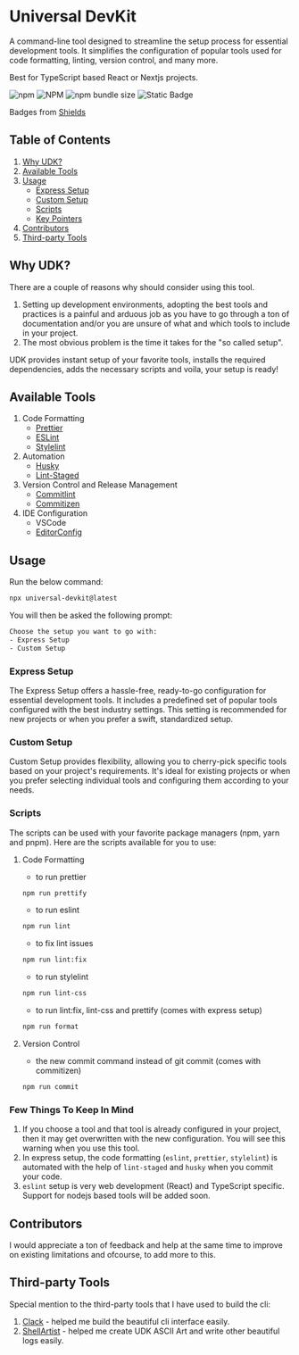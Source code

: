# Universal DevKit

A command-line tool designed to streamline the setup process for essential
development tools. It simplifies the configuration of popular tools used for
code formatting, linting, version control, and many more.

Best for TypeScript based React or Nextjs projects.

![npm](https://img.shields.io/npm/v/universal-devkit?logo=npm)
![NPM](https://img.shields.io/npm/l/universal-devkit)
![npm bundle size](https://img.shields.io/bundlephobia/minzip/universal-devkit)
![Static Badge](https://img.shields.io/badge/PRs-welcome-white)

Badges from [Shields](https://shields.io/)

## Table of Contents

1. [Why UDK?](#why-udk)
2. [Available Tools](#available-tools)
3. [Usage](#usage)
   - [Express Setup](#express-setup)
   - [Custom Setup](#custom-setup)
   - [Scripts](#scripts)
   - [Key Pointers](#few-things-to-keep-in-mind)
4. [Contributors](#contributors)
5. [Third-party Tools](#third-party-tools)

## Why UDK?

There are a couple of reasons why should consider using this tool.

1. Setting up development environments, adopting the best tools and practices is
   a painful and arduous job as you have to go through a ton of documentation
   and/or you are unsure of what and which tools to include in your project.
2. The most obvious problem is the time it takes for the "so called setup".

UDK provides instant setup of your favorite tools, installs the required
dependencies, adds the necessary scripts and voila, your setup is ready!

## Available Tools

1. Code Formatting
   - [Prettier](https://prettier.io/)
   - [ESLint](https://eslint.org/)
   - [Stylelint](https://stylelint.io/)
2. Automation
   - [Husky](https://typicode.github.io/husky/)
   - [Lint-Staged](https://github.com/lint-staged/lint-staged)
3. Version Control and Release Management
   - [Commitlint](https://commitlint.js.org/#/)
   - [Commitizen](https://commitizen-tools.github.io/commitizen/)
4. IDE Configuration
   - VSCode
   - [EditorConfig](https://editorconfig.org/)

## Usage

Run the below command:

```bash
npx universal-devkit@latest
```

You will then be asked the following prompt:

```bash
Choose the setup you want to go with:
- Express Setup
- Custom Setup
```

### Express Setup

The Express Setup offers a hassle-free, ready-to-go configuration for essential
development tools. It includes a predefined set of popular tools configured with
the best industry settings. This setting is recommended for new projects or when
you prefer a swift, standardized setup.

### Custom Setup

Custom Setup provides flexibility, allowing you to cherry-pick specific tools
based on your project's requirements. It's ideal for existing projects or when
you prefer selecting individual tools and configuring them according to your
needs.

### Scripts

The scripts can be used with your favorite package managers (npm, yarn and
pnpm). Here are the scripts available for you to use:

1. Code Formatting

   - to run prettier

   ```bash
   npm run prettify
   ```

   - to run eslint

   ```bash
   npm run lint
   ```

   - to fix lint issues

   ```bash
   npm run lint:fix
   ```

   - to run stylelint

   ```bash
   npm run lint-css
   ```

   - to run lint:fix, lint-css and prettify (comes with express setup)

   ```bash
   npm run format
   ```

2. Version Control

   - the new commit command instead of git commit (comes with commitizen)

   ```bash
   npm run commit
   ```

### Few Things To Keep In Mind

1. If you choose a tool and that tool is already configured in your project,
   then it may get overwritten with the new configuration. You will see this
   warning when you use this tool.
2. In express setup, the code formatting (`eslint`, `prettier`, `stylelint`) is
   automated with the help of `lint-staged` and `husky` when you commit your
   code.
3. `eslint` setup is very web development (React) and TypeScript specific.
   Support for nodejs based tools will be added soon.

## Contributors

I would appreciate a ton of feedback and help at the same time to improve on
existing limitations and ofcourse, to add more to this.

## Third-party Tools

Special mention to the third-party tools that I have used to build the cli:

1. [Clack](https://www.npmjs.com/package/@clack/prompts) - helped me build the
   beautiful cli interface easily.
2. [ShellArtist](https://www.npmjs.com/package/shell-artist) - helped me create
   UDK ASCII Art and write other beautiful logs easily.
